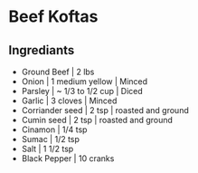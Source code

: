 # Beef Koftas
## Ingrediants
- Ground Beef | 2 lbs
- Onion | 1 medium yellow | Minced
- Parsley | ~ 1/3 to 1/2 cup | Diced
- Garlic | 3 cloves | Minced
- Corriander seed | 2 tsp | roasted and ground
- Cumin seed | 2 tsp | roasted and ground
- Cinamon | 1/4 tsp 
- Sumac | 1/2 tsp
- Salt | 1 1/2 tsp
- Black Pepper | 10 cranks